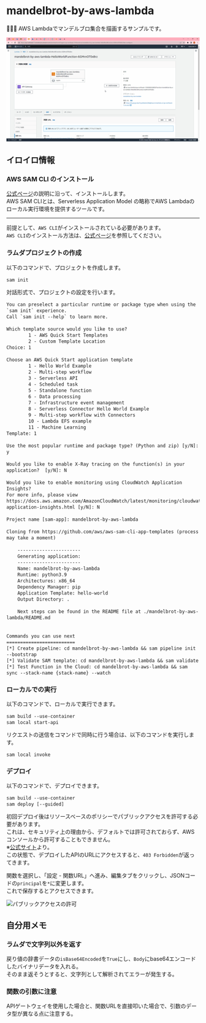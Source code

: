 # mandelbrot-by-aws-lambda

🌵🌵🌵 AWS Lambdaでマンデルブロ集合を描画するサンプルです。  

![成果物](./docs/img/fruit.gif)  

## イロイロ情報

### AWS SAM CLI のインストール

[公式ページ](https://docs.aws.amazon.com/ja_jp/serverless-application-model/latest/developerguide/install-sam-cli.html)の説明に沿って、インストールします。  
AWS SAM CLIとは、Serverless Application Model の略称でAWS Lambdaのローカル実行環境を提供するツールです。  

---

前提として、`AWS CLI`がインストールされている必要があります。  
`AWS CLI`のインストール方法は、[公式ページ](https://docs.aws.amazon.com/ja_jp/cli/latest/userguide/install-cliv2.html)を参照してください。  

### ラムダプロジェクトの作成

以下のコマンドで、プロジェクトを作成します。  

```shell
sam init
```

対話形式で、プロジェクトの設定を行います。  

```shell
You can preselect a particular runtime or package type when using the `sam init` experience.
Call `sam init --help` to learn more.

Which template source would you like to use?
        1 - AWS Quick Start Templates
        2 - Custom Template Location
Choice: 1

Choose an AWS Quick Start application template
        1 - Hello World Example
        2 - Multi-step workflow
        3 - Serverless API
        4 - Scheduled task
        5 - Standalone function
        6 - Data processing
        7 - Infrastructure event management
        8 - Serverless Connector Hello World Example
        9 - Multi-step workflow with Connectors
        10 - Lambda EFS example
        11 - Machine Learning
Template: 1

Use the most popular runtime and package type? (Python and zip) [y/N]: y

Would you like to enable X-Ray tracing on the function(s) in your application?  [y/N]: N

Would you like to enable monitoring using CloudWatch Application Insights?
For more info, please view https://docs.aws.amazon.com/AmazonCloudWatch/latest/monitoring/cloudwatch-application-insights.html [y/N]: N

Project name [sam-app]: mandelbrot-by-aws-lambda

Cloning from https://github.com/aws/aws-sam-cli-app-templates (process may take a moment)

    -----------------------
    Generating application:
    -----------------------
    Name: mandelbrot-by-aws-lambda
    Runtime: python3.9
    Architectures: x86_64
    Dependency Manager: pip
    Application Template: hello-world
    Output Directory: .

    Next steps can be found in the README file at ./mandelbrot-by-aws-lambda/README.md


Commands you can use next
=========================
[*] Create pipeline: cd mandelbrot-by-aws-lambda && sam pipeline init --bootstrap
[*] Validate SAM template: cd mandelbrot-by-aws-lambda && sam validate
[*] Test Function in the Cloud: cd mandelbrot-by-aws-lambda && sam sync --stack-name {stack-name} --watch
```

### ローカルでの実行

以下のコマンドで、ローカルで実行できます。  

```shell
sam build --use-container
sam local start-api
```

リクエストの送信をコマンドで同時に行う場合は、以下のコマンドを実行します。  

```shell
sam local invoke
```

### デプロイ

以下のコマンドで、デプロイできます。  

```shell
sam build --use-container
sam deploy [--guided]
```

初回デプロイ後はリソースベースのポリシーでパブリックアクセスを許可する必要があります。  
これは、セキュリティ上の理由から、デフォルトでは許可されておらず、AWSコンソールから許可することもできません。  
※[公式サイト](https://docs.aws.amazon.com/ja_jp/lambda/latest/dg/urls-auth.html)より。  
この状態で、デプロイしたAPIのURLにアクセスすると、`403 Forbidden`が返ってきます。  

関数を選択し、「設定 - 関数URL」へ進み、編集タブをクリックし、JSONコードの`principal`を`*`に変更します。  
これで保存するとアクセスできます。  

![パブリックアクセスの許可](./docs/img/allow-public-access.gif)  

## 自分用メモ

### ラムダで文字列以外を返す

戻り値の辞書データの`isBase64Encoded`を`True`にし、`Body`にbase64エンコードしたバイナリデータを入れる。  
そのまま返そうとすると、文字列として解析されてエラーが発生する。  

### 関数の引数に注意

APIゲートウェイを使用した場合と、関数URLを直接叩いた場合で、引数のデータ型が異なる点に注意する。  
